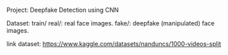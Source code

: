 Project: Deepfake Detection using CNN

Dataset:
train/
real/: real face images.
fake/: deepfake (manipulated) face images.

link dataset: https://www.kaggle.com/datasets/nanduncs/1000-videos-split
